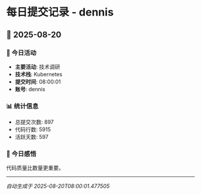 # 每日提交记录 - dennis

## 📅 2025-08-20

### 🎯 今日活动
- **主要活动**: 技术调研
- **技术栈**: Kubernetes
- **提交时间**: 08:00:01
- **账号**: dennis

### 📊 统计信息
- 总提交次数: 897
- 代码行数: 5915
- 活跃天数: 597

### 💭 今日感悟
代码质量比数量更重要。

---
*自动生成于 2025-08-20T08:00:01.477505*

